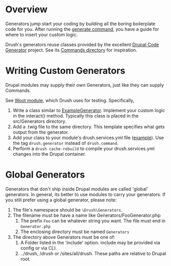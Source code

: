 Overview
==========================
Generators jump start your coding by building all the boring boilerplate code for you. After running the [generate command](https://www.drush.org/commands/10.x/generate/), you have a guide for where to insert your custom logic.

Drush's generators reuse classes provided by the excellent [Drupal Code Generator](https://github.com/Chi-teck/drupal-code-generator) project. See its [Commands directory](https://github.com/Chi-teck/drupal-code-generator/tree/master/src/Command) for inspiration.

Writing Custom Generators
==========================
Drupal modules may supply their own Generators, just like they can supply Commands.

See [Woot module](https://github.com/drush-ops/drush/blob/master/tests/functional/resources/modules/d8/woot), which Drush uses for testing. Specifically,

  1. Write a class similar to [ExampleGenerator](https://github.com/drush-ops/drush/tree/master/tests/functional/resources/modules/d8/woot/src/Generators/). Implement your custom logic in the interact() method. Typically this class is placed in the src/Generators directory.
  1. Add a .twig file to the same directory. This template specifies what gets output from the generator.
  1. Add your class to your module's drush.services.yml file ([example](https://github.com/drush-ops/drush/blob/master/tests/functional/resources/modules/d8/woot/drush.services.yml)). Use the tag `drush.generator` instead of `drush.command`.
  1. Perform a `drush cache-rebuild` to compile your drush.services.yml changes into the Drupal container.

Global Generators
==============================

Generators that don't ship inside Drupal modules are called 'global' generators. In general, its better to use modules to carry your generators. If you still prefer using a global generator, please note:

1. The file's namespace should be `\Drush\Generators`.
1. The filename must be have a name like Generators/FooGenerator.php
    1. The prefix `Foo` can be whatever string you want. The file must end in `Generator.php`
    1. The enclosing directory must be named `Generators`
1. The directory above Generators must be one of:
    1.  A Folder listed in the 'include' option. include may be provided via config or via CLI.
    1.  ../drush, /drush or /sites/all/drush. These paths are relative to Drupal root.